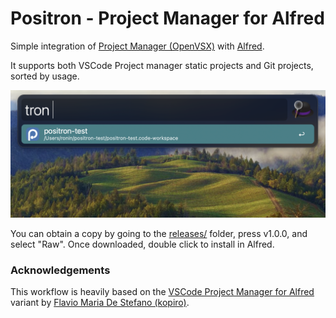 # Positron - Project Manager for Alfred

Simple integration of [Project Manager (OpenVSX)](https://open-vsx.org/extension/alefragnani/project-manager) with [Alfred](https://www.alfredapp.com/).

It supports both VSCode Project manager static projects and Git projects, sorted by usage.

![](positron-with-alfred.png)

You can obtain a copy by going to the [releases/](./releases) folder, press v1.0.0, and select "Raw". Once downloaded, double click to install in Alfred.

### Acknowledgements

This workflow is heavily based on the [VSCode Project Manager for Alfred](https://github.com/kopiro/vscode-project-manager-for-alfred) variant by [Flavio Maria De Stefano (kopiro)](https://github.com/kopiro).
